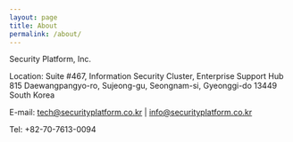 ```yaml
---
layout: page
title: About
permalink: /about/
---
```


Security Platform, Inc.

Location: Suite #467, Information Security Cluster, Enterprise Support Hub
            815 Daewangpangyo-ro, Sujeong-gu, Seongnam-si, Gyeonggi-do 13449 South Korea

E-mail: tech@securityplatform.co.kr | info@securityplatform.co.kr

Tel:    +82-70-7613-0094

